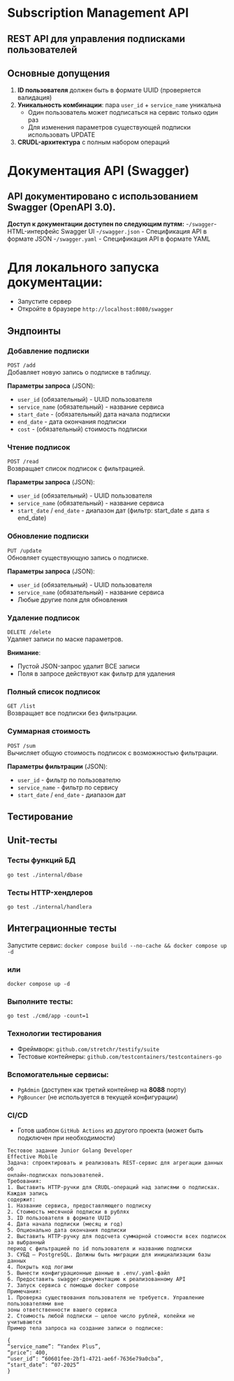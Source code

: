 # Subscription Management API

## REST API для управления подписками пользователей 

## Основные допущения

1. **ID пользователя** должен быть в формате UUID (проверяется валидация)
2. **Уникальность комбинации**: пара `user_id` + `service_name` уникальна
   - Один пользователь может подписаться на сервис только один раз
   - Для изменения параметров существующей подписки использовать UPDATE
3. **CRUDL-архитектура** с полным набором операций

# Документация API (Swagger)
## API документировано с использованием Swagger (OpenAPI 3.0). 

**Доступ к документации доступен по следующим путям:**
-`/swagger`- HTML-интерфейс Swagger UI
-`/swagger.json` - Спецификация API в формате JSON
-`/swagger.yaml` - Спецификация API в формате YAML

# Для локального запуска документации:

- Запустите сервер
- Откройте в браузере `http://localhost:8080/swagger`


## Эндпоинты

### Добавление подписки
`POST /add`  
Добавляет новую запись о подписке в таблицу.

**Параметры запроса** (JSON):
- `user_id` (обязательный) - UUID пользователя
- `service_name` (обязательный) - название сервиса
- `start_date` - (обязательный) дата начала подписки
- `end_date` - дата окончания подписки
- `cost` - (обязательный) стоимость подписки

### Чтение подписок
`POST /read`  
Возвращает список подписок с фильтрацией.

**Параметры запроса** (JSON):
- `user_id` (обязательный) - UUID пользователя
- `service_name` (обязательный) - название сервиса
- `start_date` / `end_date` - диапазон дат (фильтр: start_date ≤ дата ≤ end_date)

### Обновление подписки
`PUT /update`  
Обновляет существующую запись о подписке.

**Параметры запроса** (JSON):
- `user_id` (обязательный) - UUID пользователя
- `service_name` (обязательный) - название сервиса
- Любые другие поля для обновления

### Удаление подписок
`DELETE /delete`  
Удаляет записи по маске параметров.

**Внимание**:  
- Пустой JSON-запрос удалит ВСЕ записи
- Поля в запросе действуют как фильтр для удаления

### Полный список подписок
`GET /list`  
Возвращает все подписки без фильтрации.

### Суммарная стоимость
`POST /sum`  
Вычисляет общую стоимость подписок с возможностью фильтрации.

**Параметры фильтрации** (JSON):
- `user_id` - фильтр по пользователю
- `service_name` - фильтр по сервису
- `start_date` / `end_date` - диапазон дат

## Тестирование

## Unit-тесты

### Тесты функций БД
`go test ./internal/dbase`

### Тесты HTTP-хендлеров
`go test ./internal/handlera`


## Интеграционные тесты
Запустите сервис:
`docker compose build --no-cache && docker compose up -d`

### или
`docker compose up -d`

### Выполните тесты:

`go test ./cmd/app -count=1`

### Технологии тестирования
- Фреймворк: `github.com/stretchr/testify/suite`
- Тестовые контейнеры: `github.com/testcontainers/testcontainers-go`

### Вспомогательные сервисы:
- `PgAdmin` (доступен как третий контейнер на **8088** порту)
- `PgBouncer` (не используется в текущей конфигурации)

### CI/CD
- Готов шаблон `GitHub Actions` из другого проекта (может быть подключен при необходимости)


```
Тестовое задание Junior Golang Developer
Effective Mobile
Задача: спроектировать и реализовать REST-сервис для агрегации данных об
онлайн-подписках пользователей.
Требования:
1. Выставить HTTP-ручки для CRUDL-операций над записями о подписках. Каждая запись
содержит:
1. Название сервиса, предоставляющего подписку
2. Стоимость месячной подписки в рублях
3. ID пользователя в формате UUID
4. Дата начала подписки (месяц и год)
5. Опционально дата окончания подписки
2. Выставить HTTP-ручку для подсчета суммарной стоимости всех подписок за выбранный
период с фильтрацией по id пользователя и названию подписки
3. СУБД – PostgreSQL. Должны быть миграции для инициализации базы данных
4. Покрыть код логами
5. Вынести конфигурационные данные в .env/.yaml-файл
6. Предоставить swagger-документацию к реализованному API
7. Запуск сервиса с помощью docker compose
Примечания:
1. Проверка существования пользователя не требуется. Управление пользователями вне
зоны ответственности вашего сервиса
2. Стоимость любой подписки – целое число рублей, копейки не учитываются
Пример тела запроса на создание записи о подписке:

{
“service_name”: “Yandex Plus”,
“price”: 400,
“user_id”: “60601fee-2bf1-4721-ae6f-7636e79a0cba”,
“start_date”: “07-2025”
}
```





